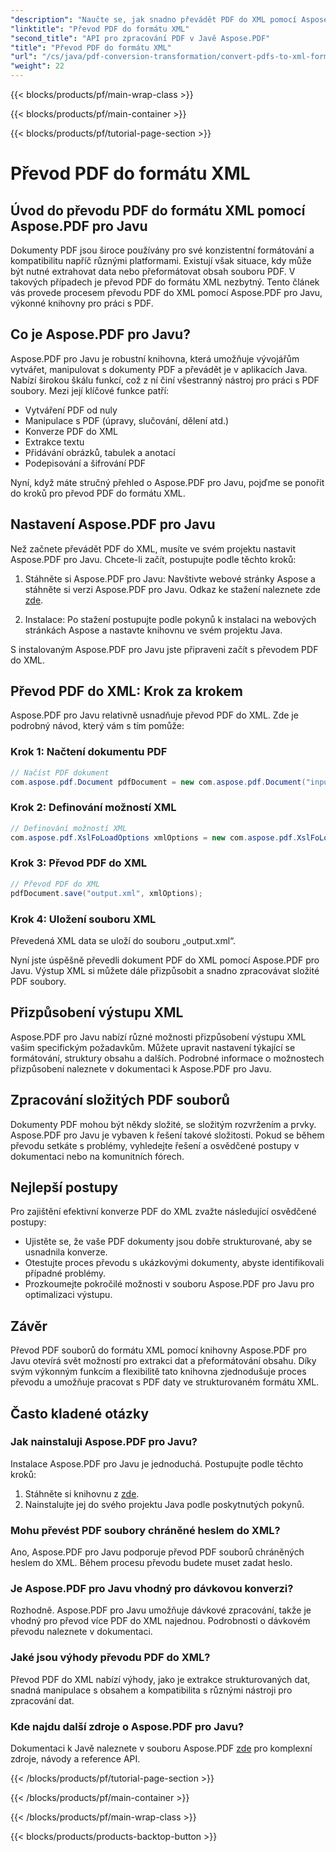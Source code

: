 ```yaml
---
"description": "Naučte se, jak snadno převádět PDF do XML pomocí Aspose.PDF pro Javu. Podrobný návod a osvědčené postupy pro efektivní převod."
"linktitle": "Převod PDF do formátu XML"
"second_title": "API pro zpracování PDF v Javě Aspose.PDF"
"title": "Převod PDF do formátu XML"
"url": "/cs/java/pdf-conversion-transformation/convert-pdfs-to-xml-format/"
"weight": 22
---
```


{{< blocks/products/pf/main-wrap-class >}}

{{< blocks/products/pf/main-container >}}

{{< blocks/products/pf/tutorial-page-section >}}

# Převod PDF do formátu XML


## Úvod do převodu PDF do formátu XML pomocí Aspose.PDF pro Javu

Dokumenty PDF jsou široce používány pro své konzistentní formátování a kompatibilitu napříč různými platformami. Existují však situace, kdy může být nutné extrahovat data nebo přeformátovat obsah souboru PDF. V takových případech je převod PDF do formátu XML nezbytný. Tento článek vás provede procesem převodu PDF do XML pomocí Aspose.PDF pro Javu, výkonné knihovny pro práci s PDF.

## Co je Aspose.PDF pro Javu?

Aspose.PDF pro Javu je robustní knihovna, která umožňuje vývojářům vytvářet, manipulovat s dokumenty PDF a převádět je v aplikacích Java. Nabízí širokou škálu funkcí, což z ní činí všestranný nástroj pro práci s PDF soubory. Mezi její klíčové funkce patří:

- Vytváření PDF od nuly
- Manipulace s PDF (úpravy, slučování, dělení atd.)
- Konverze PDF do XML
- Extrakce textu
- Přidávání obrázků, tabulek a anotací
- Podepisování a šifrování PDF

Nyní, když máte stručný přehled o Aspose.PDF pro Javu, pojďme se ponořit do kroků pro převod PDF do formátu XML.

## Nastavení Aspose.PDF pro Javu

Než začnete převádět PDF do XML, musíte ve svém projektu nastavit Aspose.PDF pro Javu. Chcete-li začít, postupujte podle těchto kroků:

1. Stáhněte si Aspose.PDF pro Javu: Navštivte webové stránky Aspose a stáhněte si verzi Aspose.PDF pro Javu. Odkaz ke stažení naleznete zde [zde](https://releases.aspose.com/pdf/java/).

2. Instalace: Po stažení postupujte podle pokynů k instalaci na webových stránkách Aspose a nastavte knihovnu ve svém projektu Java.

S instalovaným Aspose.PDF pro Javu jste připraveni začít s převodem PDF do XML.

## Převod PDF do XML: Krok za krokem

Aspose.PDF pro Javu relativně usnadňuje převod PDF do XML. Zde je podrobný návod, který vám s tím pomůže:

### Krok 1: Načtení dokumentu PDF

```java
// Načíst PDF dokument
com.aspose.pdf.Document pdfDocument = new com.aspose.pdf.Document("input.pdf");
```

### Krok 2: Definování možností XML

```java
// Definování možností XML
com.aspose.pdf.XslFoLoadOptions xmlOptions = new com.aspose.pdf.XslFoLoadOptions();
```

### Krok 3: Převod PDF do XML

```java
// Převod PDF do XML
pdfDocument.save("output.xml", xmlOptions);
```

### Krok 4: Uložení souboru XML

Převedená XML data se uloží do souboru „output.xml“.

Nyní jste úspěšně převedli dokument PDF do XML pomocí Aspose.PDF pro Javu. Výstup XML si můžete dále přizpůsobit a snadno zpracovávat složité PDF soubory.

## Přizpůsobení výstupu XML

Aspose.PDF pro Javu nabízí různé možnosti přizpůsobení výstupu XML vašim specifickým požadavkům. Můžete upravit nastavení týkající se formátování, struktury obsahu a dalších. Podrobné informace o možnostech přizpůsobení naleznete v dokumentaci k Aspose.PDF pro Javu.

## Zpracování složitých PDF souborů

Dokumenty PDF mohou být někdy složité, se složitým rozvržením a prvky. Aspose.PDF pro Javu je vybaven k řešení takové složitosti. Pokud se během převodu setkáte s problémy, vyhledejte řešení a osvědčené postupy v dokumentaci nebo na komunitních fórech.

## Nejlepší postupy

Pro zajištění efektivní konverze PDF do XML zvažte následující osvědčené postupy:

- Ujistěte se, že vaše PDF dokumenty jsou dobře strukturované, aby se usnadnila konverze.
- Otestujte proces převodu s ukázkovými dokumenty, abyste identifikovali případné problémy.
- Prozkoumejte pokročilé možnosti v souboru Aspose.PDF pro Javu pro optimalizaci výstupu.

## Závěr

Převod PDF souborů do formátu XML pomocí knihovny Aspose.PDF pro Javu otevírá svět možností pro extrakci dat a přeformátování obsahu. Díky svým výkonným funkcím a flexibilitě tato knihovna zjednodušuje proces převodu a umožňuje pracovat s PDF daty ve strukturovaném formátu XML.

## Často kladené otázky

### Jak nainstaluji Aspose.PDF pro Javu?

Instalace Aspose.PDF pro Javu je jednoduchá. Postupujte podle těchto kroků:
1. Stáhněte si knihovnu z [zde](https://releases.aspose.com/pdf/java/).
2. Nainstalujte jej do svého projektu Java podle poskytnutých pokynů.

### Mohu převést PDF soubory chráněné heslem do XML?

Ano, Aspose.PDF pro Javu podporuje převod PDF souborů chráněných heslem do XML. Během procesu převodu budete muset zadat heslo.

### Je Aspose.PDF pro Javu vhodný pro dávkovou konverzi?

Rozhodně. Aspose.PDF pro Javu umožňuje dávkové zpracování, takže je vhodný pro převod více PDF do XML najednou. Podrobnosti o dávkovém převodu naleznete v dokumentaci.

### Jaké jsou výhody převodu PDF do XML?

Převod PDF do XML nabízí výhody, jako je extrakce strukturovaných dat, snadná manipulace s obsahem a kompatibilita s různými nástroji pro zpracování dat.

### Kde najdu další zdroje o Aspose.PDF pro Javu?

Dokumentaci k Javě naleznete v souboru Aspose.PDF [zde](https://reference.aspose.com/pdf/java/) pro komplexní zdroje, návody a reference API.

{{< /blocks/products/pf/tutorial-page-section >}}

{{< /blocks/products/pf/main-container >}}

{{< /blocks/products/pf/main-wrap-class >}}

{{< blocks/products/products-backtop-button >}}